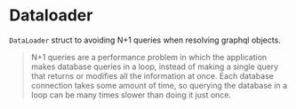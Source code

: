# Dataloader

`DataLoader` struct to avoiding N+1 queries when resolving graphql objects.

> N+1 queries are a performance problem in which the application makes database queries in a loop, instead of making a single query that returns or modifies all the information at once. Each database connection takes some amount of time, so querying the database in a loop can be many times slower than doing it just once.
